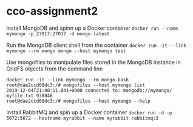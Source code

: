 # cco-assignment2

Install MongoDB and spinn up a Docker container
`docker run --name mymongo -p 27017:27017 -d mongo:latest`

Run the MongoDB client shell from the container
`docker run -it --link mymongo --rm mongo mongo --host mymongo test`

Use mongofiles to manipulate files stored in the MongoDB instance in GridFS objects from the command line

```
docker run -it --link mymongo --rm mongo bash
root@dae2ccd08dc3:/# mongofiles --host mymongo list
2019-12-04T21:40:11.041+0000 connected to: mongodb://mymongo/
myfile.txt 938848
root@dae2ccd08dc3:/# mongofiles --host mymongo --help
```

Install RabbitMQ and spin up a Docker container
`docker run -d -p 5672:5672 --hostname myrabbit --name myrabbit rabbitmq:3`
